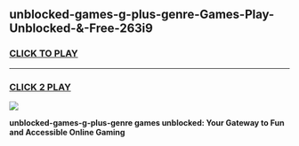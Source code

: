 
## unblocked-games-g-plus-genre-Games-Play-Unblocked-&-Free-263i9
<h3>
<a href="https://premium76.site?title=unblocked-games-g-plus-genre&ref=24A">CLICK TO PLAY</a></h3>
<hr>

<h3>
<a href="https://premium76.site?title=unblocked-games-g-plus-genre&ref=24A">CLICK 2 PLAY</a>
  
</h3>

<a href="https://premium76.site?title=unblocked-games-g-plus-genre&ref=24A"><img src="https://clearcache.store/games.png"></a>


**unblocked-games-g-plus-genre games unblocked: Your Gateway to Fun and Accessible Online Gaming**
